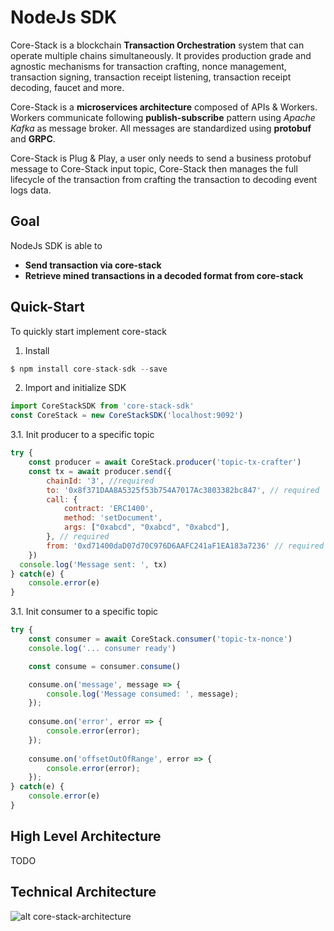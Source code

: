 # NodeJs SDK

Core-Stack is a blockchain **Transaction Orchestration** system that can operate multiple chains simultaneously.
It provides production grade and agnostic mechanisms for transaction crafting, nonce management, transaction signing, transaction receipt listening, transaction receipt decoding, faucet and more.

Core-Stack is a **microservices architecture** composed of APIs & Workers. 
Workers communicate following **publish-subscribe** pattern using *Apache Kafka* as message broker. 
All messages are standardized using **protobuf** and **GRPC**.

Core-Stack is Plug & Play, a user only needs to send a business protobuf message to Core-Stack input topic,
Core-Stack then manages the full lifecycle of the transaction from crafting the transaction to decoding event logs data.

## Goal

NodeJs SDK is able to

- **Send transaction via core-stack**  
- **Retrieve mined transactions in a decoded format from core-stack**

## Quick-Start

To quickly start implement core-stack

1. Install
```js
$ npm install core-stack-sdk --save
```

2. Import and initialize SDK

```js
import CoreStackSDK from 'core-stack-sdk'
const CoreStack = new CoreStackSDK('localhost:9092')
```

3.1. Init producer to a specific topic

```js
try {
    const producer = await CoreStack.producer('topic-tx-crafter')
    const tx = await producer.send({
        chainId: '3', //required
        to: '0x8f371DAA8A5325f53b754A7017Ac3803382bc847', // required
        call: {
            contract: 'ERC1400',
            method: 'setDocument',
            args: ["0xabcd", "0xabcd", "0xabcd"],
        }, // required
        from: '0xd71400daD07d70C976D6AAFC241aF1EA183a7236' // required
    })
  console.log('Message sent: ', tx)
} catch(e) {
    console.error(e)
}
```

3.1. Init consumer to a specific topic

```js
try {
    const consumer = await CoreStack.consumer('topic-tx-nonce')
    console.log('... consumer ready')

    const consume = consumer.consume()

    consume.on('message', message => {
        console.log('Message consumed: ', message);
    });
    
    consume.on('error', error => {
        console.error(error);
    });
    
    consume.on('offsetOutOfRange', error => {
        console.error(error);
    });
} catch(e) {
    console.error(e)
}
```

## High Level Architecture

TODO

## Technical Architecture

![alt core-stack-architecture](https://gitlab.com/ConsenSys/client/fr/core-stack/doc/blob/master/diagrams/Core_Stack_Architecture.png)
